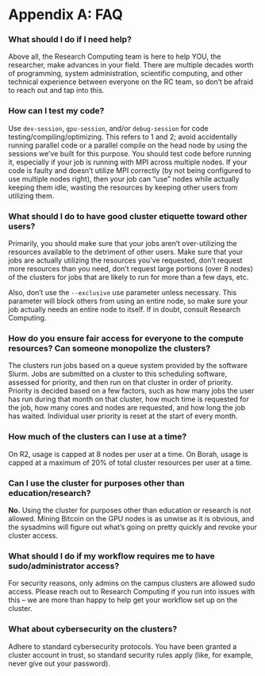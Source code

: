 # Appendix A: FAQ

### **What should I do if I need help?**

Above all, the Research Computing team is here to help YOU, the researcher, make advances in your field. There are multiple decades worth of programming, system administration, scientific computing, and other technical experience between everyone on the RC team, so don’t be afraid to reach out and tap into this.

### **How can I test my code?**

Use `dev-session`, `gpu-session`, and/or `debug-session` for code testing/compiling/optimizing. This refers to 1 and 2; avoid accidentally running parallel code or a parallel compile on the head node by using the sessions we’ve built for this purpose. You should test code before running it, especially if your job is running with MPI across multiple nodes. If your code is faulty and doesn’t utilize MPI correctly (by not being configured to use multiple nodes right), then your job can “use” nodes while actually keeping them idle, wasting the resources by keeping other users from utilizing them.

### **What should I do to have good cluster etiquette toward other users?**

Primarily, you should make sure that your jobs aren’t over-utilizing the resources available to the detriment of other users. Make sure that your jobs are actually utilizing the resources you’ve requested, don’t request more resources than you need, don’t request large portions (over 8 nodes) of the clusters for jobs that are likely to run for more than a few days, etc.

Also, don’t use the `--exclusive` use parameter unless necessary. This parameter will block others from using an entire node, so make sure your job actually needs an entire node to itself. If in doubt, consult Research Computing.

### **How do you ensure fair access for everyone to the compute resources? Can someone monopolize the clusters?**

The clusters run jobs based on a queue system provided by the software Slurm. Jobs are submitted on a cluster to this scheduling software, assessed for priority, and then run on that cluster in order of priority. Priority is decided based on a few factors, such as how many jobs the user has run during that month on that cluster, how much time is requested for the job, how many cores and nodes are requested, and how long the job has waited. Individual user priority is reset at the start of every month.

### **How much of the clusters can I use at a time?**

On R2, usage is capped at 8 nodes per user at a time. On Borah, usage is capped at a maximum of 20% of total cluster resources per user at a time.

### **Can I use the cluster for purposes other than education/research?**

**No.** Using the cluster for purposes other than education or research is not allowed. Mining Bitcoin on the GPU nodes is as unwise as it is obvious, and the sysadmins will figure out what’s going on pretty quickly and revoke your cluster access.

### **What should I do if my workflow requires me to have sudo/administrator access?**

For security reasons, only admins on the campus clusters are allowed sudo access. Please reach out to Research Computing if you run into issues with this – we are more than happy to help get your workflow set up on the cluster.

### **What about cybersecurity on the clusters?**

Adhere to standard cybersecurity protocols. You have been granted a cluster account in trust, so standard security rules apply (like, for example, never give out your password).
